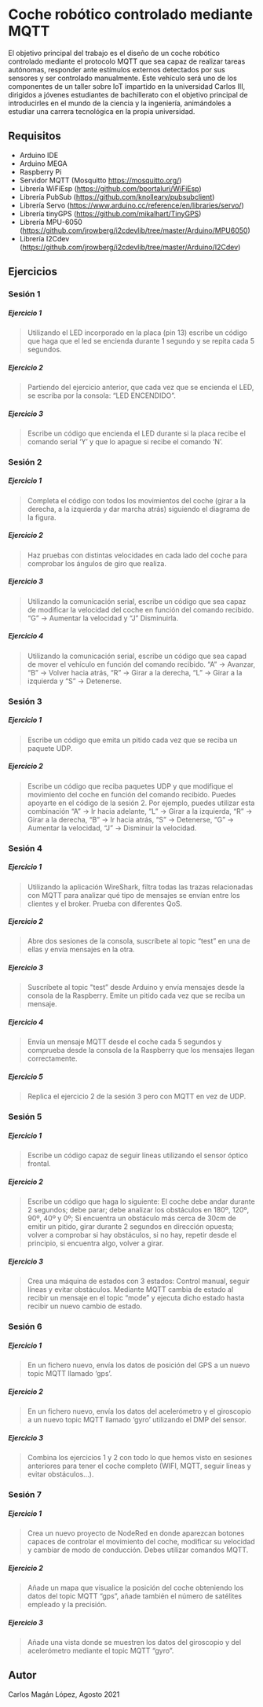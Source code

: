 # Coche robótico controlado mediante MQTT

El objetivo principal del trabajo es el diseño de un coche robótico controlado mediante el protocolo MQTT que sea capaz de realizar tareas autónomas, responder ante estímulos externos detectados por sus sensores y ser controlado manualmente. Este vehículo será uno de los componentes de un taller sobre IoT impartido en la universidad Carlos III, dirigidos a jóvenes estudiantes de bachillerato con el objetivo principal de introducirles en el mundo de la ciencia y la ingeniería, animándoles a estudiar una carrera tecnológica en la propia universidad.

## Requisitos

* Arduino IDE
* Arduino MEGA
* Raspberry Pi
* Servidor MQTT (Mosquitto https://mosquitto.org/) 
* Librería WiFiEsp (https://github.com/bportaluri/WiFiEsp)
* Librería PubSub (https://github.com/knolleary/pubsubclient)
* Librería Servo (https://www.arduino.cc/reference/en/libraries/servo/)
* Librería tinyGPS (https://github.com/mikalhart/TinyGPS)
* Librería MPU-6050 (https://github.com/jrowberg/i2cdevlib/tree/master/Arduino/MPU6050)
* Librería I2Cdev (https://github.com/jrowberg/i2cdevlib/tree/master/Arduino/I2Cdev)

## Ejercicios

### Sesión 1

##### Ejercicio 1
> Utilizando el LED incorporado en la placa (pin 13) escribe un código que haga que el led se encienda durante 1 segundo y se repita cada 5 segundos.
##### Ejercicio 2
> Partiendo del ejercicio anterior, que cada vez que se encienda el LED, se escriba por la consola: “LED ENCENDIDO”.
##### Ejercicio 3
> Escribe un código que encienda el LED durante si la placa recibe el comando serial ‘Y’ y que lo apague si recibe el comando ‘N’.

### Sesión 2

##### Ejercicio 1
> Completa el código con todos los movimientos del coche (girar a la derecha, a la izquierda y dar marcha atrás) siguiendo el diagrama de la figura.
##### Ejercicio 2
> Haz pruebas con distintas velocidades en cada lado del coche para comprobar los ángulos de giro que realiza.
##### Ejercicio 3
> Utilizando la comunicación serial, escribe un código que sea capaz de modificar la velocidad del coche en función del comando recibido. “G” -> Aumentar la velocidad y “J” Disminuirla.
##### Ejercicio 4
> Utilizando la comunicación serial, escribe un código que sea capad de mover el vehículo en función del comando recibido. “A” -> Avanzar, “B” -> Volver hacia atrás, “R” -> Girar a la derecha, “L” -> Girar a la izquierda y “S” -> Detenerse.

### Sesión 3

##### Ejercicio 1
> Escribe un código que emita un pitido cada vez que se reciba un paquete UDP.
##### Ejercicio 2
> Escribe un código que reciba paquetes UDP y que modifique el movimiento del coche en función del comando recibido. Puedes apoyarte en el código de la sesión 2. Por ejemplo, puedes utilizar esta combinación “A” -> Ir hacia adelante, “L” -> Girar a la izquierda, “R” -> Girar a la derecha, “B” -> Ir hacia atrás, “S” -> Detenerse, “G” -> Aumentar la velocidad, “J” -> Disminuir la velocidad.

### Sesión 4

##### Ejercicio 1
> Utilizando la aplicación WireShark, filtra todas las trazas relacionadas con MQTT para analizar qué tipo de mensajes se envían entre los clientes y el broker. Prueba con diferentes QoS. 
##### Ejercicio 2
> Abre dos sesiones de la consola, suscríbete al topic “test” en una de ellas y envía mensajes en la otra. 
##### Ejercicio 3
> Suscríbete al topic "test” desde Arduino y envía mensajes desde la consola de la Raspberry. Emite un pitido cada vez que se reciba un mensaje. 
##### Ejercicio 4
> Envía un mensaje MQTT desde el coche cada 5 segundos y comprueba desde la consola de la Raspberry que los mensajes llegan correctamente. 
##### Ejercicio 5
> Replica el ejercicio 2 de la sesión 3 pero con MQTT en vez de UDP. 

### Sesión 5

##### Ejercicio 1
> Escribe un código capaz de seguir líneas utilizando el sensor óptico frontal. 
##### Ejercicio 2
> Escribe un código que haga lo siguiente: El coche debe andar durante 2 segundos; debe parar; debe analizar los obstáculos en 180º, 120º, 90º, 40º y 0º; Si encuentra un obstáculo más cerca de 30cm de emitir un pitido, girar durante 2 segundos en dirección opuesta; volver a comprobar si hay obstáculos, si no hay, repetir desde el principio, si encuentra algo, volver a girar. 
##### Ejercicio 3
> Crea una máquina de estados con 3 estados: Control manual, seguir líneas y evitar obstáculos. Mediante MQTT cambia de estado al recibir un mensaje en el topic “mode” y ejecuta dicho estado hasta recibir un nuevo cambio de estado.

### Sesión 6

##### Ejercicio 1
> En un fichero nuevo, envía los datos de posición del GPS a un nuevo topic MQTT llamado ‘gps’.
##### Ejercicio 2
> En un fichero nuevo, envía los datos del acelerómetro y el giroscopio a un nuevo topic MQTT llamado ‘gyro’ utilizando el DMP del sensor.
##### Ejercicio 3
> Combina los ejercicios 1 y 2 con todo lo que hemos visto en sesiones anteriores para tener el coche completo (WIFI, MQTT, seguir líneas y evitar obstáculos…). 

### Sesión 7

##### Ejercicio 1
> Crea un nuevo proyecto de NodeRed en donde aparezcan botones capaces de controlar el movimiento del coche, modificar su velocidad y cambiar de modo de conducción. Debes utilizar comandos MQTT. 
##### Ejercicio 2
> Añade un mapa que visualice la posición del coche obteniendo los datos del topic MQTT “gps”, añade también el número de satélites empleado y la precisión. 
##### Ejercicio 3
> Añade una vista donde se muestren los datos del giroscopio y del acelerómetro mediante el topic MQTT “gyro”. 

## Autor

Carlos Magán López, Agosto 2021
